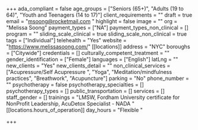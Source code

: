 +++
ada_compliant = false
age_groups = ["Seniors (65+)", "Adults (19 to 64)", "Youth and Teenagers (14 to 17)"]
client_requirements = ""
draft = true
email = "msoong@rocketmail.com "
highlight = false
image = ""
org = "Melissa Soong"
payment_types = ["NA"]
payment_types_non_clinical = []
program = ""
sliding_scale_clinical = true
sliding_scale_non_clinical = true
tags = ["Individual"]
telehealth = "Yes"
website = "https://www.melissasoong.com/"
[[locations]]
address = "NYC"
boroughs = ["Citywide"]
credentials = []
culturally_competent_treatment = ""
gender_identification = ["Female"]
languages = ["English"]
latLng = ""
new_clients = "Yes"
new_clients_detail = ""
non_clinical_services = ["Acupressure/Self Acupressure ", "Yoga", "Meditation/mindfulness practices", "Breathwork", "Acupuncture"]
parking = "No"
phone_number = ""
psychotherapy = false
psychotherapy_specialties = []
psychotherapy_types = []
public_transportation = []
services = []
staff_gender = []
trainings = "LMSW, Fordham University certificate for NonProfit Leadership, AcuDetox Specialist - NADA "
[[locations.hours_of_operation]]
day_hours = "Flexible "

+++
